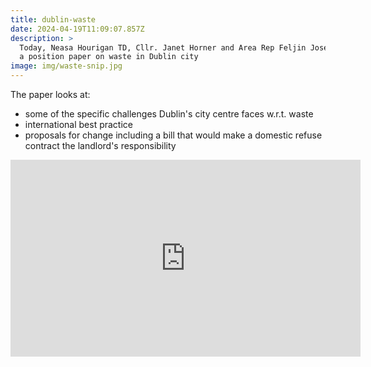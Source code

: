 ```yaml
---
title: dublin-waste
date: 2024-04-19T11:09:07.857Z
description: >
  Today, Neasa Hourigan TD, Cllr. Janet Horner and Area Rep Feljin Jose launched
  a position paper on waste in Dublin city
image: img/waste-snip.jpg
---
```

The paper looks at:
* some of the specific challenges Dublin's city centre faces w.r.t. waste
* international best practice
* proposals for change including a bill that would make a domestic refuse contract the landlord's responsibility

<iframe width="560" height="315" src="https://www.youtube.com/embed/9S3vVTuQXm4?si=qAUdGzp-dqdbgTps" title="YouTube video player" frameborder="0" allow="accelerometer; autoplay; clipboard-write; encrypted-media; gyroscope; picture-in-picture; web-share" referrerpolicy="strict-origin-when-cross-origin" allowfullscreen></iframe>

